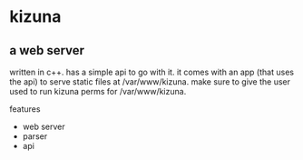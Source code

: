 # kizuna
## a web server
written in c++.
has a simple api to go with it. it comes with an app (that uses the api) to serve static files at /var/www/kizuna. make sure to give the user used to run kizuna perms for /var/www/kizuna.

features
- web server
- parser
- api

